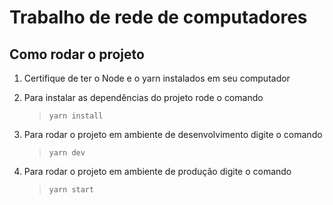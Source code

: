 # Trabalho de rede de computadores

## Como rodar o projeto

1. Certifique de ter o Node e o yarn instalados em seu computador

2. Para instalar as dependências do projeto rode o comando

   > `yarn install`

3. Para rodar o projeto em ambiente de desenvolvimento digite o comando

   > `yarn dev`

4. Para rodar o projeto em ambiente de produção digite o comando
   > `yarn start`
